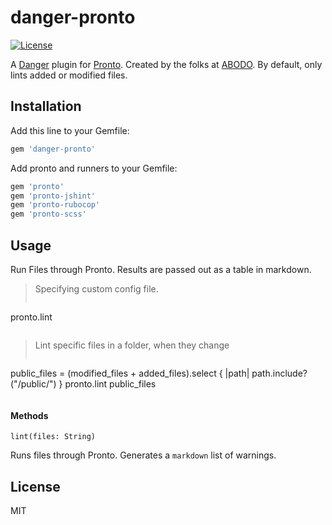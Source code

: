 # danger-pronto

[![License](http://img.shields.io/badge/license-MIT-green.svg?style=flat)](LICENSE.txt)

A [Danger](https://github.com/danger/danger) plugin for [Pronto](https://github.com/mmozuras/pronto).
Created by the folks at [ABODO](https://www.abodo.com). By default, only lints added or modified files.

## Installation

Add this line to your Gemfile:

```rb
gem 'danger-pronto'
```

Add pronto and runners to your Gemfile:

```rb
gem 'pronto'
gem 'pronto-jshint'
gem 'pronto-rubocop'
gem 'pronto-scss'
```

## Usage

Run Files through Pronto.
Results are passed out as a table in markdown.


> Specifying custom config file.
> ```ruby
pronto.lint
> ```

> Lint specific files in a folder, when they change
> ```ruby
public_files = (modified_files + added_files).select { |path| path.include?("/public/") }
pronto.lint public_files
> ```

#### Methods


`lint(files: String)`

 Runs files through Pronto. Generates a `markdown` list of warnings.



## License

MIT
